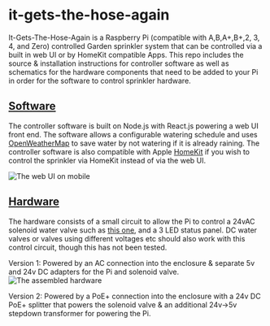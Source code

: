 # it-gets-the-hose-again
It-Gets-The-Hose-Again is a Raspberry Pi (compatible with A,B,A+,B+,2, 3, 4, and Zero) controlled Garden sprinkler system that can be controlled via a built in web UI or by HomeKit compatible Apps. This repo includes the source & installation instructions for controller software as well as schematics for the hardware components that need to be added to your Pi in order for the software to control sprinkler hardware.

[Software](web/README.md)
-------------------------
The controller software is built on Node.js with React.js powering a web UI front end. The software allows a configurable watering schedule and uses [OpenWeatherMap](http://openweathermap.org) to save water by not watering if it is already raining. The controller software is also compatible with Apple [HomeKit](http://www.apple.com/ios/homekit) if you wish to control the sprinkler via HomeKit instead of via the web UI.

![The web UI on mobile](schedule-mobile.png)

[Hardware](hardware/README.md)
------------------------------
The hardware consists of a small circuit to allow the Pi to control a 24vAC solenoid water valve such as [this one](http://www.amazon.com/gp/product/B00002N8NV), and a 3 LED status panel. DC water valves or valves using different voltages etc should also work with this control circuit, though this has not been tested.

Version 1: Powered by an AC connection into the enclosure & separate 5v and 24v DC adapters for the Pi and solenoid valve.
![The assembled hardware](completed-assembly.png)

Version 2: Powered by a PoE+ connection into the enclosure with a 24v DC PoE+ splitter that powers the solenoid valve & an additional 24v->5v stepdown transformer for powering the Pi.
